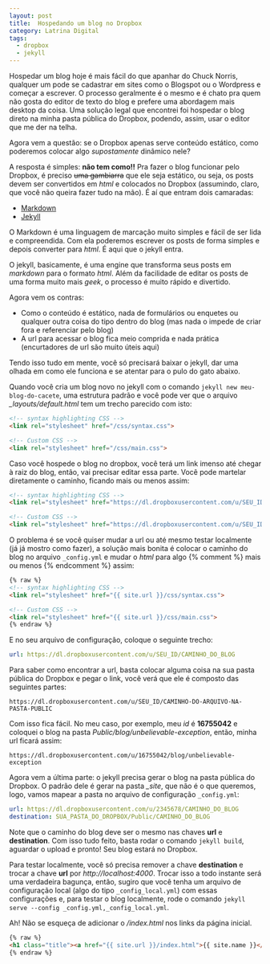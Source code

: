 ```yaml
---
layout: post
title:  Hospedando um blog no Dropbox
category: Latrina Digital
tags:
  - dropbox
  - jekyll
---
```


Hospedar um blog hoje é mais fácil do que apanhar do Chuck Norris, qualquer um pode se cadastrar
em sites como o Blogspot ou o Wordpress e começar a escrever. O processo geralmente é o mesmo e é
chato pra quem não gosta do editor de texto do blog e prefere uma abordagem mais desktop da coisa.
Uma solução legal que encontrei foi hospedar o blog direto na minha pasta pública do Dropbox,
podendo, assim, usar o editor que me der na telha.

Agora vem a questão: se o Dropbox apenas serve conteúdo estático, como poderemos colocar algo
*supostamente* dinâmico nele?

A resposta é simples: **não tem como!!** Pra fazer o blog funcionar pelo Dropbox, é preciso <del>uma
gambiarra</del> que ele seja estático, ou seja, os posts devem ser convertidos em *html* e colocados
no Dropbox (assumindo, claro, que você não queira fazer tudo na mão). É aí que entram dois camaradas:

* [Markdown][]
* [Jekyll][]

O Markdown é uma linguagem de marcação muito simples e fácil de ser lida e compreendida. Com ela
poderemos escrever os posts de forma simples e depois converter para *html*. É aqui que o jekyll
entra.

O jekyll, basicamente, é uma engine que transforma seus posts em *markdown* para o formato *html*.
Além da facilidade de editar os posts de uma forma muito mais *geek*, o processo é muito rápido e
divertido.

Agora vem os contras:

* Como o conteúdo é estático, nada de formulários ou enquetes ou qualquer outra coisa do tipo
  dentro do blog (mas nada o impede de criar fora e referenciar pelo blog)
* A url para acessar o blog fica meio comprida e nada prática (encurtadores de url são muito úteis
  aqui)

Tendo isso tudo em mente, você só precisará baixar o jekyll, dar uma olhada em como ele funciona e
se atentar para o pulo do gato abaixo.

Quando você cria um blog novo no jekyll com o comando `jekyll new meu-blog-do-cacete`, uma estrutura
padrão e você pode ver que o arquivo *_layouts/default.html* tem um trecho parecido com isto:

~~~html
<!-- syntax highlighting CSS -->
<link rel="stylesheet" href="/css/syntax.css">

<!-- Custom CSS -->
<link rel="stylesheet" href="/css/main.css">
~~~

Caso você hospede o blog no dropbox, você terá um link imenso até chegar à raiz do blog, então, vai
precisar editar essa parte. Você pode martelar diretamente o caminho, ficando mais ou menos assim:

~~~html
<!-- syntax highlighting CSS -->
<link rel="stylesheet" href="https://dl.dropboxusercontent.com/u/SEU_ID/blog/css/syntax.css">

<!-- Custom CSS -->
<link rel="stylesheet" href="https://dl.dropboxusercontent.com/u/SEU_ID/blog/css/main.css">
~~~

O problema é se você quiser mudar a url ou até mesmo testar localmente (já já mostro como fazer),
a solução mais bonita é colocar o caminho do blog no arquivo `_config.yml` e mudar o *html* para
algo {% comment %} mais ou menos {% endcomment %} assim:

~~~html
{% raw %}
<!-- syntax highlighting CSS -->
<link rel="stylesheet" href="{{ site.url }}/css/syntax.css">

<!-- Custom CSS -->
<link rel="stylesheet" href="{{ site.url }}/css/main.css">
{% endraw %}
~~~

E no seu arquivo de configuração, coloque o seguinte trecho:

~~~yaml
url: https://dl.dropboxusercontent.com/u/SEU_ID/CAMINHO_DO_BLOG
~~~

Para saber como encontrar a url, basta colocar alguma coisa na sua pasta pública do Dropbox e pegar
o link, você verá que ele é composto das seguintes partes:

    https://dl.dropboxusercontent.com/u/SEU_ID/CAMINHO-DO-ARQUIVO-NA-PASTA-PUBLIC

Com isso fica fácil. No meu caso, por exemplo, meu *id* é **16755042** e coloquei o blog na pasta
*Public/blog/unbelievable-exception*, então, minha url ficará assim:

    https://dl.dropboxusercontent.com/u/16755042/blog/unbelievable-exception

Agora vem a última parte: o jekyll precisa gerar o blog na pasta pública do Dropbox. O padrão dele é
gerar na pasta *_site*, que não é o que queremos, logo, vamos mapear a pasta no arquivo de
configuração `_config.yml`:

~~~yaml
url: https://dl.dropboxusercontent.com/u/2345678/CAMINHO_DO_BLOG
destination: SUA_PASTA_DO_DROPBOX/Public/CAMINHO_DO_BLOG
~~~

Note que o caminho do blog deve ser o mesmo nas chaves **url** e **destination**. Com isso tudo
feito, basta rodar o comando `jekyll build`, aguardar o upload e pronto! Seu blog estará no Dropbox.

Para testar localmente, você só precisa remover a chave **destination** e trocar a chave **url**
por *http://localhost:4000*. Trocar isso a todo instante será uma verdadeira bagunça, então, sugiro
que você tenha um arquivo de configuração local (algo do tipo `_config_local.yml`) com essas
configurações e, para testar o blog localmente, rode o comando
`jekyll serve --config _config.yml,_config_local.yml`.

Ah! Não se esqueça de adicionar o */index.html* nos links da página inicial.

~~~html
{% raw %}
<h1 class="title"><a href="{{ site.url }}/index.html">{{ site.name }}</a></h1>
{% endraw %}
~~~

[markdown]: <http://daringfireball.net/projects/markdown/syntax>
[jekyll]:   <http://jekyllrb.com>

